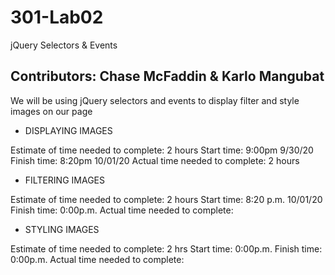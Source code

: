 # 301-Lab02

jQuery Selectors &amp; Events

## Contributors: Chase McFaddin & Karlo Mangubat

We will be using jQuery selectors and events to display filter and style images on our page


- DISPLAYING IMAGES

Estimate of time needed to complete: 2 hours
Start time: 9:00pm 9/30/20
Finish time: 8:20pm 10/01/20
Actual time needed to complete: 2 hours

- FILTERING IMAGES

Estimate of time needed to complete: 2 hours
Start time: 8:20 p.m. 10/01/20
Finish time: 0:00p.m.
Actual time needed to complete:

- STYLING IMAGES

Estimate of time needed to complete: 2 hrs
Start time: 0:00p.m.
Finish time: 0:00p.m.
Actual time needed to complete:
